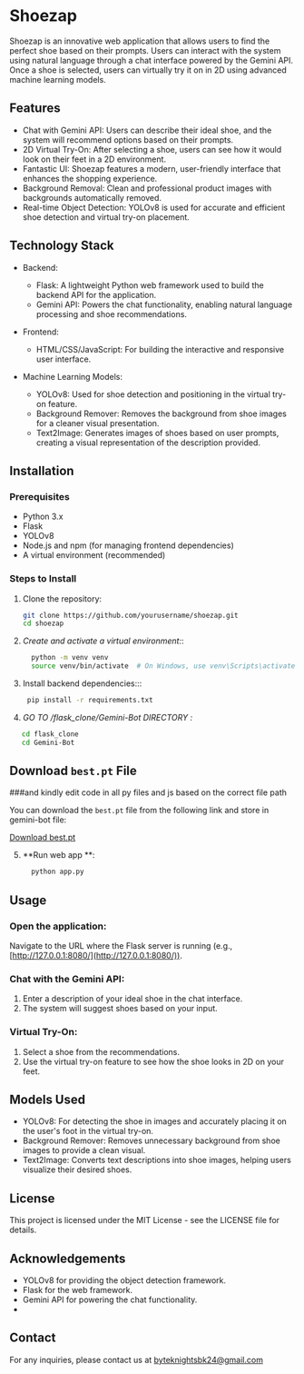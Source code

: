 # Shoezap

Shoezap is an innovative web application that allows users to find the perfect shoe based on their prompts. Users can interact with the system using natural language through a chat interface powered by the Gemini API. Once a shoe is selected, users can virtually try it on in 2D using advanced machine learning models.

## Features

- Chat with Gemini API: Users can describe their ideal shoe, and the system will recommend options based on their prompts.
- 2D Virtual Try-On: After selecting a shoe, users can see how it would look on their feet in a 2D environment.
- Fantastic UI: Shoezap features a modern, user-friendly interface that enhances the shopping experience.
- Background Removal: Clean and professional product images with backgrounds automatically removed.
- Real-time Object Detection: YOLOv8 is used for accurate and efficient shoe detection and virtual try-on placement.

## Technology Stack

- Backend:
  - Flask: A lightweight Python web framework used to build the backend API for the application.
  - Gemini API: Powers the chat functionality, enabling natural language processing and shoe recommendations.

- Frontend:
  - HTML/CSS/JavaScript: For building the interactive and responsive user interface.
  
- Machine Learning Models:
  - YOLOv8: Used for shoe detection and positioning in the virtual try-on feature.
  - Background Remover: Removes the background from shoe images for a cleaner visual presentation.
  - Text2Image: Generates images of shoes based on user prompts, creating a visual representation of the description provided.

## Installation

### Prerequisites

- Python 3.x
- Flask
- YOLOv8
- Node.js and npm (for managing frontend dependencies)
- A virtual environment (recommended)

### Steps to Install

1. Clone the repository:
   ```bash
   git clone https://github.com/yourusername/shoezap.git
   cd shoezap
2. *Create and activate a virtual environment:*:
   ``` bash
     python -m venv venv
     source venv/bin/activate  # On Windows, use venv\Scripts\activate
3. Install backend dependencies:::
   ```bash
    pip install -r requirements.txt
4. *GO TO /flask_clone/Gemini-Bot DIRECTORY :*
```bash
   cd flask_clone
   cd Gemini-Bot

```
## Download `best.pt` File
###and kindly edit code in all py files and js based on the correct file path

You can download the `best.pt` file from the following link and store in gemini-bot file:

[Download best.pt](https://drive.google.com/file/d/10bGUTIv01ES-RzUPWLUPV9KmCjf9M0E1/view?usp=sharing)
  
       
5. **Run web app **:
    ```bash
      python app.py

## Usage

### Open the application:
Navigate to the URL where the Flask server is running (e.g., [http://127.0.0.1:8080/](http://127.0.0.1:8080/)).

### Chat with the Gemini API:
1. Enter a description of your ideal shoe in the chat interface.
2. The system will suggest shoes based on your input.

### Virtual Try-On:
1. Select a shoe from the recommendations.
2. Use the virtual try-on feature to see how the shoe looks in 2D on your feet.

## Models Used
- YOLOv8: For detecting the shoe in images and accurately placing it on the user's foot in the virtual try-on.
- Background Remover: Removes unnecessary background from shoe images to provide a clean visual.
- Text2Image: Converts text descriptions into shoe images, helping users visualize their desired shoes.


## License
This project is licensed under the MIT License - see the LICENSE file for details.

## Acknowledgements
- YOLOv8 for providing the object detection framework.
- Flask for the web framework.
- Gemini API for powering the chat functionality.
- 
## Contact

For any inquiries, please contact us at [byteknightsbk24@gmail.com](mailto:byteknightsbk24@gmail.com)
